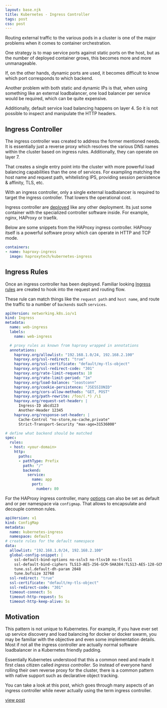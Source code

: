 ```yaml
---
layout: base.njk
title: Kubernetes - Ingress Controller
tags: post
css: post
---
```


Routing external traffic to the various pods in a cluster is one of the major problems when it comes to container orchestration.

One strategy is to map service ports against static ports on the host, but as the number of deployed container grows, this becomes more and more unmanageable.

If, on the other hands, dynamic ports are used, it becomes difficult to know which port corresponds to which backend.

Another problem with both static and dynamic IPs is that, when using something like an external loadbalancer, one load balancer per service would be required, which can be quite expensive.

Additionally, default service load balancing happens on layer 4. So it is not possible to inspect and manipulate the HTTP headers.

## Ingress Controller

The ingress controller was created to address the former mentioned needs. It is essentially just a reverse proxy which resolves the various DNS names within the cluster based on ingress rules. Additionally, they can operate on layer 7.

That creates a single entry point into the cluster with more powerful load balancing capabilities than the one of services. For exampling matching the host name and request path, whitelisting IPS, providing session persistence & affinity, TLS, etc.

With an ingress controller, only a single external loadbalancer is required to target the ingress controller. That lowers the operational cost.

Ingress controller are [deployed](https://github.com/haproxytech/kubernetes-ingress/tree/master/deploy) like any other deployment. Its just some container with the specialized controller software inside. For example, nginx, HAProxy or traefik.

Below are some snippets from the HAProxy ingress controller. HAProxy itself is a powerful software proxy which can operate in HTTP and TCP mode.

```yaml
containers:
- name: haproxy-ingress
  image: haproxytech/kubernetes-ingress
```

## Ingress Rules

Once an ingress controller has been deployed. Familiar looking [Ingress rules](https://www.haproxy.com/documentation/kubernetes/latest/configuration/ingress/) are created to hook into the request and routing flow.

These rule can match things like the `request path` and `host name`, and route the traffic to a number of `backends` such `services`.

```yaml
apiVersion: networking.k8s.io/v1
kind: Ingress
metadata:
  name: web-ingress
  labels:
    name: web-ingress

  # proxy rules as known from haproxy wrapped in annotations
  annotations:
    haproxy.org/allowlist: "192.168.1.0/24, 192.168.2.100"
    haproxy.org/ssl-redirect: "true"
    haproxy.org/ssl-certificate: "default/my-tls-object"
    haproxy.org/ssl-redirect-code: "301"
    haproxy.org/rate-limit-requests: 10
    haproxy.org/rate-limit-period: "1m"
    haproxy.org/load-balance: "leastconn"
    haproxy.org/cookie-persistence: "JSESSIONID"
    haproxy.org/cors-allow-methods: "GET, POST"
    haproxy.org/path-rewrite: /foo/(.*) /\1
    haproxy.org/request-set-header: |
      Ingress-ID abcd123
      Another-Header 12345
    haproxy.org/response-set-header: |
      Cache-Control "no-store,no-cache,private"
      Strict-Transport-Security "max-age=31536000"

# define what backend should be matched
spec:
  rules:
  - host: <your-domain>
    http:
      paths:
      - pathType: Prefix
        path: "/"
        backend:
          service:
            name: app
            port: 
              number: 80
```

For the HAProxy ingress controller, many [options](https://www.haproxy.com/documentation/kubernetes/latest/configuration/configmap/) can also be set as default and or per namespace via `configmap`. That allows to encapsulate and decouple common rules.

```yaml
apiVersion: v1
kind: ConfigMap
metadata:
  name: kubernetes-ingress
  namespace: default
# create rules for the default namespace
data:
  allowlist: "192.168.1.0/24, 192.168.2.100"
  global-config-snippet: |
    ssl-default-bind-options no-sslv3 no-tlsv10 no-tlsv11
    ssl-default-bind-ciphers TLS13-AES-256-GCM-SHA384:TLS13-AES-128-GCM-SHA256
    tune.ssl.default-dh-param 2048
    tune.bufsize 32768
  ssl-redirect: "true"
  ssl-certificate: "default/my-tls-object"
  ssl-redirect-code: "301"
  timeout-connect: 5s
  timeout-http-request: 5s
  timeout-http-keep-alive: 5s
```

## Motivation

This pattern is not unique to Kubernetes. For example, if you have ever set up service discovery and load balancing for docker or docker swarm, you may be familiar with the objective and even some implementation details.
Most if not all the ingress controller are actually normal software loadbalancer in a Kubernetes friendly padding.

Essentially Kubernetes understood that this a common need and made it first class citizen called *ingress controller*. So instead of everyone hand rolling their own reverse proxy for the cluster, there is a common pattern with native support such as declarative object tracking.

You can take a look at this post, which goes through many aspects of an ingress controller while never actually using the term ingress controller.

[view post](https://dev.to/codingsafari/docker-service-discovery-loadbalancing-strategies-43pk)
